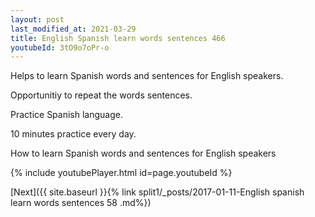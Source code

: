 ```yaml
---
layout: post
last_modified_at: 2021-03-29
title: English Spanish learn words sentences 466 
youtubeId: 3tO9o7oPr-o
---
```

 
 
Helps to learn Spanish words and sentences for English speakers.

Opportunitiy to repeat the words sentences. 

Practice Spanish language. 
 
10 minutes practice every day. 
 
How to learn Spanish words and sentences for English speakers 
 
{% include youtubePlayer.html id=page.youtubeId %}
 
 
[Next]({{ site.baseurl }}{% link  split1/_posts/2017-01-11-English spanish learn words sentences 58 .md%})
 
